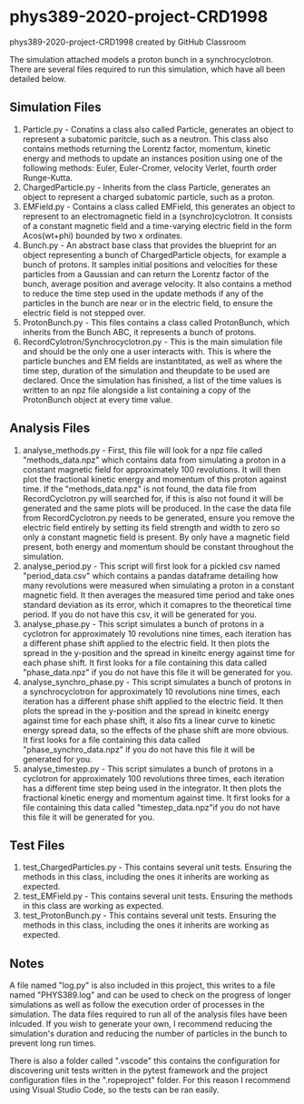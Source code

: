 # phys389-2020-project-CRD1998
phys389-2020-project-CRD1998 created by GitHub Classroom

The simulation attached models a proton bunch in a synchrocyclotron. There are several files required to run this simulation, which have 
all been detailed below.

Simulation Files
----------------

1. Particle.py - Conatins a class also called Particle, generates an object to represent a subatomic paritcle, such as a neutron. This 
                 class also contains methods returning the Lorentz factor, momentum, kinetic energy and methods to update an instances
                 position using one of the following methods: Euler, Euler-Cromer, velocity Verlet, fourth order Runge-Kutta.
2. ChargedParticle.py - Inherits from the class Particle, generates an object to represent a charged subatomic particle, such as a proton.
3. EMField.py - Contains a class called EMField, this generates an object to represent to an electromagnetic field in a (synchro)cyclotron.
                It consists of a constant magnetic field and a time-varying electric field in the form Acos(wt+phi) bounded by two x
                ordinates.
4. Bunch.py - An abstract base class that provides the blueprint for an object representing a bunch of ChargedParticle objects, for example
              a bunch of protons. It samples initial positions and velocities for these particles from a Gaussian and can return the Lorentz
              factor of the bunch, average position and average velocity. It also contains a method to reduce the time step used in the
              update methods if any of the particles in the bunch are near or in the electric field, to ensure the electric field is not
              stepped over.
5. ProtonBunch.py - This files contains a class called ProtonBunch, which inherits from the Bunch ABC, it represents a bunch of protons.
6. RecordCylotron/Synchrocyclotron.py - This is the main simulation file and should be the only one a user interacts with. This is where 
                                        the particle bunches and EM fields are instantitated, as well as where the time step, duration of
                                        the simulation and theupdate to be used are declared. Once the simulation has finished, a list of 
                                        the time values is written to an npz file alongside a list containing a copy of the ProtonBunch 
                                        object at every time value.

Analysis Files
--------------

1. analyse_methods.py - First, this file will look for a npz file called "methods_data.npz" which contains data from simulating a proton
                        in a constant magnetic field for approximately 100 revolutions. It will then plot the fractional kinetic energy 
                        and momentum of this proton against time. If the "methods_data.npz" is not found, the data file from RecordCyclotron.py
                        will searched for, if this is also not found it will be generated and the same plots will be produced. In the case
                        the data file from RecordCyclotron.py needs to be generated, ensure you remove the electric field entirely by 
                        setting its field strength and width to zero so only a constant magnetic field is present. By only have a magnetic 
                        field present, both energy and momentum should be constant throughout the simulation.
2. analyse_period.py - This script will first look for a pickled csv named "period_data.csv" which contains a pandas dataframe detailing
                       how many revolutions were measured when simulating a proton in a constant magnetic field. It then averages the 
                       measured time period and take ones standard deviation as its error, which it comapres to the theoretical time period.
                       If you do not have this csv, it will be generated for you.
3. analyse_phase.py - This script simulates a bunch of protons in a cyclotron for approximately 10 revolutions nine times, each iteration
                      has a different phase shift applied to the electric field. It then plots the spread in the y-position and the spread
                      in kineitc energy against time for each phase shift. It first looks for a file containing this data called "phase_data.npz"
                      if you do not have this file it will be generated for you.
4. analyse_synchro_phase.py - This script simulates a bunch of protons in a synchrocyclotron for approximately 10 revolutions nine times, 
                              each iteration has a different phase shift applied to the electric field. It then plots the spread in the 
                              y-position and the spread in kineitc energy against time for each phase shift, it also fits a linear curve 
                              to kinetic energy spread data, so the effects of the phase shift are more obvious. It first looks for a file 
                              containing this data called "phase_synchro_data.npz" if you do not have this file it will be generated for you.
5. analyse_timestep.py - This script simulates a bunch of protons in a cyclotron for approximately 100 revolutions three times, each iteration
                         has a different time step being used in the integrator. It then plots the fractional kinetic energy and momentum against
                         time. It first looks for a file containing this data called "timestep_data.npz"if you do not have this file it will be 
                         generated for you.

Test Files
----------

1. test_ChargedParticles.py - This contains several unit tests. Ensuring the methods in this class, including the ones it inherits are
                              working as expected.
2. test_EMField.py - This contains several unit tests. Ensuring the methods in this class are working as expected. 
3. test_ProtonBunch.py - This contains several unit tests. Ensuring the methods in this class, including the ones it inherits are
                         working as expected.

Notes
-----

A file named "log.py" is also included in this project, this writes to a file named "PHYS389.log" and can be used to check on the progress
of longer simulations as well as follow the execution order of processes in the simulation. The data files required to run all of the 
analysis files have been inlcuded. If you wish to generate your own, I recommend reducing the simulation's duration and reducing the number of particles in the bunch to prevent long run times.

There is also a folder called ".vscode" this contains the configuration for discovering unit tests written in the pytest framework and the 
project configuration files in the ".ropeproject" folder. For this reason I recommend using Visual Studio Code, so the tests can be ran easily.
